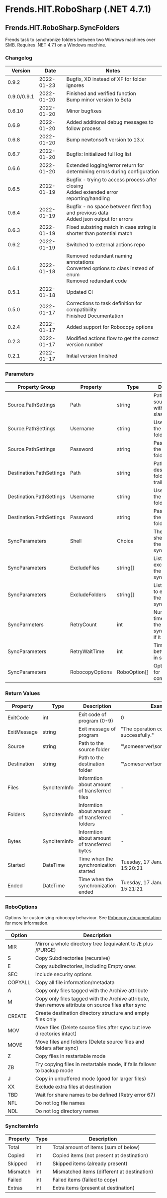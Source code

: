 # Frends.HIT.RoboSharp (.NET 4.7.1)
## Frends.HIT.RoboSharp.SyncFolders
Frends task to synchronize folders between two Windows machines over SMB. Requires .NET 4.7.1 on a Windows machine.

### Changelog
| Version | Date | Notes |
| --- | --- | --- |
| 0.9.2 | 2022-01-23 | Bugfix, XD instead of XF for folder ignores |
| 0.9.0/0.9.1 | 2022-01-20 | Finished and verified function <br /> Bump minor version to Beta |
| 0.6.10 | 2022-01-20 | Minor bugfixes |
| 0.6.9 | 2022-01-20 | Added additional debug messages to follow process |
| 0.6.8 | 2022-01-20 | Bump newtonsoft version to 13.x |
| 0.6.7 | 2022-01-20 | Bugfix: Initialized full log list |
| 0.6.6 | 2022-01-20 | Extended logging/error return for determining errors during configuration |
| 0.6.5 | 2022-01-19 | Bugfix - trying to access process after closing <br/> Added extended error reporting/handling |
| 0.6.4 | 2022-01-19 | Bugfix - no space between first flag and previous data <br/> Added json output for errors |
| 0.6.3 | 2022-01-19 | Fixed substring match in case string is shorter than potential match |
| 0.6.2 | 2022-01-19 | Switched to external actions repo |
| 0.6.1 | 2022-01-18 | Removed redundant naming annotations <br/> Converted options to class instead of enum <br/> Removed redundant code |
| 0.5.1 | 2022-01-18 | Updated CI |
| 0.5.0 | 2022-01-17 | Corrections to task definition for compatibility <br/> Finished Documentation |
| 0.2.4 | 2022-01-17 | Added support for Robocopy options |
| 0.2.3 | 2022-01-17 | Modified actions flow to get the correct version number |
| 0.2.1 | 2022-01-17 | Initial version finished |

### Parameters
| Property Group | Property | Type | Description | Example |
| --- | --- | --- | --- | --- |
| Source.PathSettings | Path | string | Path to the source folder without trailing slash | "\\someserver\someshare$\folder" |
| Source.PathSettings | Username | string | Username for the source folder | "DOMAIN\USERNAME" |
| Source.PathSettings | Password | string | Password for the source folder | "PASSWORD" |
| Destination.PathSettings | Path | string | Path to the destination folder without trailing slash | "\\someserver\someshare$\folder" |
| Destination.PathSettings | Username | string | Username for the destination folder | "DOMAIN\USERNAME" |
| Destination.PathSettings | Password | string | Password for the destination folder | "PASSWORD" |
| SyncParameters | Shell | Choice | The type of shell to use for the synchronization | Powershell |
| SyncParameters | ExcludeFiles | string[] | List of files to exclude from the synchronization | "file1.txt" "file2.txt" |
| SyncParameters | ExcludeFolders | string[] | List of folders to exclude from the synchronization | "folder1" "folder2" |
| SyncParmeters | RetryCount | int | Number of times to retry the synchronization if it fails | 3 |
| SyncParameters | RetryWaitTime | int | Time to wait between retries in seconds | 30 |
| SyncParameters | RobocopyOptions | RoboOption[] | Options to use for Robocopy command | RoboOption.MIR, RoboOption.NFL, RoboOption.NDL, RoboOption.NP |

### Return Values
| Property | Type | Description | Example |
| --- | --- | --- | --- |
| ExitCode | int | Exit code of program (0-9) | 0 |
| ExitMessage | string | Exit message of program | "The operation completed successfully." |
| Source | string | Path to the source folder | "\\someserver\someshare$\folder" |
| Destination | string | Path to the destination folder | "\\someserver\someshare$\folder" |
| Files | SyncItemInfo | Informtion about amount of transferred files | - |
| Folders | SyncItemInfo | Informtion about amount of transferred folders | - |
| Bytes | SyncItemInfo | Informtion about amount of transferred bytes | - |
| Started | DateTime | Time when the synchronization started | Tuesday, 17 January 2023 15:20:21 |
| Ended | DateTime | Time when the synchronization ended | Tuesday, 17 January 2023 15:21:21 |

### RoboOptions
Options for customizing robocopy behaviour. See [Robocopy documentation](https://docs.microsoft.com/en-us/windows-server/administration/windows-commands/robocopy) for more information.

| Option | Description |
| --- | --- |
| MIR | Mirror a whole directory tree (equivalent to /E plus /PURGE) |
| S | Copy Subdirectories (recursive) |
| E | Copy subdirectories, including Empty ones |
| SEC | Include security options |
| COPYALL | Copy all file information/metadata |
| A | Copy only files tagged with the Archive attribute |
| M | Copy only files tagged with the Archive attribute, then remove attribute on source files after sync |
| CREATE | Create destination directory structure and empty files only |
| MOV | Move files (Delete source files after sync but leve directories intact) |
| MOVE | Move files and folders (Delete source files and folders after sync) |
| Z | Copy files in restartable mode |
| ZB | Try copying files in restartable mode, if fails failover to backup mode |
| J | Copy in unbuffered mode (good for larger files) |
| XX | Exclude extra files at destination |
| TBD | Wait for share names to be defined (Retry error 67) |
| NFL | Do not log file names |
| NDL | Do not log directory names |


### SyncItemInfo
| Property | Type | Description |
| --- | --- | --- |
| Total | int | Total amount of items (sum of below) |
| Copied | int | Copied items (not present at destination) |
| Skipped | int | Skipped  items (already present) |
| Mismatch | int | Mismatched items (different at destination) |
| Failed | int | Failed items (failed to copy) |
| Extras | int | Extra items (present at destination) |
